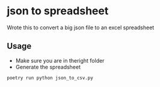 # json to spreadsheet
Wrote this to convert a big json file to an excel spreadsheet

## Usage

* Make sure you are in theright folder
* Generate the spreadsheet
```python
poetry run python json_to_csv.py
```